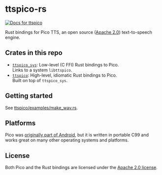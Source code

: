 # ttspico-rs
[![Docs for ttspico](https://docs.rs/ttspico/badge.svg)](https://docs.rs/ttspico)

Rust bindings for Pico TTS, an open source ([Apache 2.0](LICENSE)) text-to-speech engine.

## Crates in this repo
- [`ttspico_sys`](ttspico-sys/): Low-level (C FFI) Rust bindings to Pico.  
  Links to a system `libttspico`.
- [`ttspico`](ttspico/): High-level, idiomatic Rust bindings to Pico.  
  Built on top of `ttspico_sys`.

## Getting started
See [ttspico/examples/make_wav.rs](ttspico/examples/make_wav.rs).

## Platforms
Pico was [originally part of Android](https://android.googlesource.com/platform/external/svox/+/refs/heads/master/pico/),
but it is written in portable C99 and works great on many other operating systems and platforms.

## License
Both Pico and the Rust bindings are licensed under the [Apache 2.0 license](LICENSE).
